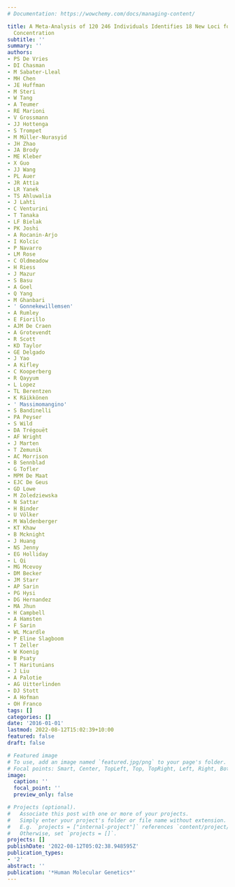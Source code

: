 ```yaml
---
# Documentation: https://wowchemy.com/docs/managing-content/

title: A Meta-Analysis of 120 246 Individuals Identifies 18 New Loci for Fibrinogen
  Concentration
subtitle: ''
summary: ''
authors:
- PS De Vries
- DI Chasman
- M Sabater-Lleal
- MH Chen
- JE Huffman
- M Steri
- W Tang
- A Teumer
- RE Marioni
- V Grossmann
- JJ Hottenga
- S Trompet
- M Müller-Nurasyid
- JH Zhao
- JA Brody
- ME Kleber
- X Guo
- JJ Wang
- PL Auer
- JR Attia
- LR Yanek
- TS Ahluwalia
- J Lahti
- C Venturini
- T Tanaka
- LF Bielak
- PK Joshi
- A Rocanin-Arjo
- I Kolcic
- P Navarro
- LM Rose
- C Oldmeadow
- H Riess
- J Mazur
- S Basu
- A Goel
- Q Yang
- M Ghanbari
- ' Gonnekewillemsen'
- A Rumley
- E Fiorillo
- AJM De Craen
- A Grotevendt
- R Scott
- KD Taylor
- GE Delgado
- J Yao
- A Kifley
- C Kooperberg
- R Qayyum
- L Lopez
- TL Berentzen
- K Räikkönen
- ' Massimomangino'
- S Bandinelli
- PA Peyser
- S Wild
- DA Trégouët
- AF Wright
- J Marten
- T Zemunik
- AC Morrison
- B Sennblad
- G Tofler
- MPM De Maat
- EJC De Geus
- GD Lowe
- M Zoledziewska
- N Sattar
- H Binder
- U Völker
- M Waldenberger
- KT Khaw
- B Mcknight
- J Huang
- NS Jenny
- EG Holliday
- L Qi
- MG Mcevoy
- DM Becker
- JM Starr
- AP Sarin
- PG Hysi
- DG Hernandez
- MA Jhun
- H Campbell
- A Hamsten
- F Sarin
- WL Mcardle
- P Eline Slagboom
- T Zeller
- W Koenig
- B Psaty
- T Haritunians
- J Liu
- A Palotie
- AG Uitterlinden
- DJ Stott
- A Hofman
- OH Franco
tags: []
categories: []
date: '2016-01-01'
lastmod: 2022-08-12T15:02:39+10:00
featured: false
draft: false

# Featured image
# To use, add an image named `featured.jpg/png` to your page's folder.
# Focal points: Smart, Center, TopLeft, Top, TopRight, Left, Right, BottomLeft, Bottom, BottomRight.
image:
  caption: ''
  focal_point: ''
  preview_only: false

# Projects (optional).
#   Associate this post with one or more of your projects.
#   Simply enter your project's folder or file name without extension.
#   E.g. `projects = ["internal-project"]` references `content/project/deep-learning/index.md`.
#   Otherwise, set `projects = []`.
projects: []
publishDate: '2022-08-12T05:02:38.948595Z'
publication_types:
- '2'
abstract: ''
publication: '*Human Molecular Genetics*'
---
```

